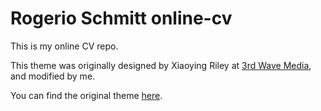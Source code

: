 # Rogerio Schmitt online-cv

This is my online CV repo.

This theme was originally designed by Xiaoying Riley at [3rd Wave Media](http://themes.3rdwavemedia.com/), and modified by me.

You can find the original theme [here](https://github.com/sharu725/online-cv).

